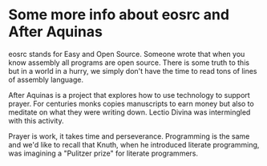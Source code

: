 # Some more info about eosrc and After Aquinas

eosrc stands for Easy and Open Source. Someone wrote
that when you know assembly all programs are open
source. There is some truth to this but in a world
in a hurry, we simply don't have the time to read
tons of lines of assembly language.

After Aquinas is a project that explores how to use 
technology to support prayer. For centuries monks
copies manuscripts to earn money but also to meditate
on what they were writing down. Lectio Divina was
intermingled with this activity.

Prayer is work, it takes time and perseverance.
Programming is the same and we'd like to recall
that Knuth, when he introduced literate programming,
was imagining a "Pulitzer prize" for literate
programmers.

